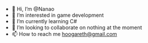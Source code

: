 - 👋 Hi, I’m @Nanao
- 👀 I’m interested in game development
- 🌱 I’m currently learning C#
- 💞️ I’m looking to collaborate on nothing at the moment 
- 📫 How to reach me hoogareth@gmail.com

<!---
K1tsu-ne/K1tsu-ne is a ✨ special ✨ repository because its `README.md` (this file) appears on your GitHub profile.
You can click the Preview link to take a look at your changes.
--->
